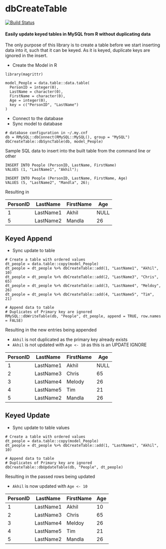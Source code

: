 # dbCreateTable

[![Build Status](https://travis-ci.org/AkhilNairAmey/dbCreateTable.svg?branch=master)](https://travis-ci.org/AkhilNairAmey/dbCreateTable)

#### Easily update keyed tables in MySQL from R without duplicating data

The only purpose of this library is to create a table before we start inserting data into it, such that it can be keyed.  As it is keyed, duplicate keys are ignored in the insert.

 - Create the Model in R
```
library(magrittr)

model_People = data.table::data.table(
  PersonID = integer(0),
  LastName = character(0),
  FirstName = character(0),
  Age = integer(0),
  key = c("PersonID", "LastName")
)
```
 - Connect to the database
 - Sync model to database

```
# database configuration in ~/.my.cnf
db = RMySQL::dbConnect(RMySQL::MySQL(), group = "MySQL")
dbCreateTable::dbSyncTable(db, model_People)
```
Sample SQL data to insert into the built table from the command line or other
```
INSERT INTO People (PersonID, LastName, FirstName)
VALUES (1, "LastName1", "Akhil");

INSERT INTO People (PersonID, LastName, FirstName, Age)
VALUES (5, "LastName2", "Mandla", 26);
```

Resulting in

| PersonID | LastName  | FirstName | Age  |
|----------|-----------|-----------|------|
|        1 | LastName1 | Akhil     | NULL |
|        5 | LastName2 | Mandla    |   26 |

## Keyed Append

 - Sync update to table
```
# Create a table with ordered values
dt_people = data.table::copy(model_People)
dt_people = dt_people %>% dbCreateTable::add(1, "LastName1", "Akhil", 10)
dt_people = dt_people %>% dbCreateTable::add(2, "LastName3", "Chris",  65)
dt_people = dt_people %>% dbCreateTable::add(3, "LastName4", "Meldoy", 26)
dt_people = dt_people %>% dbCreateTable::add(4, "LastName5", "Tim",    21)

# Append data to table
# Duplicates of Primary key are ignored
RMySQL::dbWriteTable(db, "People", dt_people, append = TRUE, row.names = FALSE)
```

Resulting in the new entries being appended
 - `Akhil` is not duplicated as the primary key already exists
 - `Akhil` is not updated with `Age <- 10` as this is an UPDATE IGNORE

| PersonID | LastName  | FirstName | Age  |
|----------|-----------|-----------|------|
|        1 | LastName1 | Akhil     | NULL |
|        2 | LastName3 | Chris     |   65 |
|        3 | LastName4 | Melody    |   26 |
|        4 | LastName5 | Tim       |   21 |
|        5 | LastName2 | Mandla    |   26 |

## Keyed Update

 - Sync update to table values
 ```
# Create a table with ordered values
dt_people = data.table::copy(model_People)
dt_people = dt_people %>% dbCreateTable::add(1, "LastName1", "Akhil", 10)

# Append data to table
# Duplicates of Primary key are ignored
dbCreateTable::dbUpdateTable(db, "People", dt_people)
```
Resulting in the passed rows being updated
 - `Akhil` is now updated with `Age <- 10`
 
| PersonID | LastName  | FirstName | Age  |
|----------|-----------|-----------|------|
|    1     | LastName1 | Akhil     |   10 |
|    2     | LastName3 | Chris     |   65 |
|    3     | LastName4 | Meldoy    |   26 |
|    4     | LastName5 | Tim       |   21 |
|    5     | LastName2 | Mandla    |   26 |

